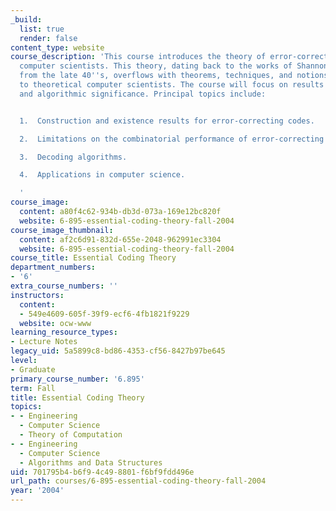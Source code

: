 ```yaml
---
_build:
  list: true
  render: false
content_type: website
course_description: 'This course introduces the theory of error-correcting codes to
  computer scientists. This theory, dating back to the works of Shannon and Hamming
  from the late 40''s, overflows with theorems, techniques, and notions of interest
  to theoretical computer scientists. The course will focus on results of asymptotic
  and algorithmic significance. Principal topics include:


  1.  Construction and existence results for error-correcting codes.

  2.  Limitations on the combinatorial performance of error-correcting codes.

  3.  Decoding algorithms.

  4.  Applications in computer science.

  '
course_image:
  content: a80f4c62-934b-db3d-073a-169e12bc820f
  website: 6-895-essential-coding-theory-fall-2004
course_image_thumbnail:
  content: af2c6d91-832d-655e-2048-962991ec3304
  website: 6-895-essential-coding-theory-fall-2004
course_title: Essential Coding Theory
department_numbers:
- '6'
extra_course_numbers: ''
instructors:
  content:
  - 549e4609-605f-39f9-ecf6-4fb1821f9229
  website: ocw-www
learning_resource_types:
- Lecture Notes
legacy_uid: 5a5899c8-bd86-4353-cf56-8427b97be645
level:
- Graduate
primary_course_number: '6.895'
term: Fall
title: Essential Coding Theory
topics:
- - Engineering
  - Computer Science
  - Theory of Computation
- - Engineering
  - Computer Science
  - Algorithms and Data Structures
uid: 701795b4-b6f9-4c49-8801-f6bf9fdd496e
url_path: courses/6-895-essential-coding-theory-fall-2004
year: '2004'
---
```

